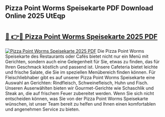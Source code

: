 ## Pizza Point Worms Speisekarte PDF Download Online 2025 UtEqp

# <h2><a href="http://gce2fah.nevu.top/?p=Pizza+Point+Worms+Speisekarte">🔗 👉🔴 Pizza Point Worms Speisekarte 2025 PDF</a></h2>

[![Pizza Point Worms Speisekarte 2025 PDF](https://i.imgur.com/dBaPXMq.png)](http://gce2fah.nevu.top/?p=Pizza+Point+Worms+Speisekarte)
Die Pizza Point Worms Speisekarte des Restaurants oder Cafés bietet nicht nur ein Menü mit Gerichten, sondern auch eine Gelegenheit für Sie, etwas zu finden, das für Ihren Geschmack köstlich und passend ist. Unsere Cafeteria bietet leichte und frische Salate, die Sie im speziellen Menübereich finden können. Für Fleischliebhaber gibt es auf unserer Pizza Point Worms Speisekarte eine Auswahl an Gerichten: Rindfleisch, Schweinefleisch, Huhn und Fisch. Unseren Auserwählten bieten wir Gourmet-Gerichte wie Schaschlik und Steak an, die auf frischem Feuer zubereitet werden. Wenn Sie sich nicht entscheiden können, was Sie von der Pizza Point Worms Speisekarte wünschen, ist unser Team bereit zu helfen und Ihnen einen komfortablen und angenehmen Service zu bieten.
